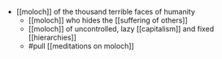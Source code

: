 - [[moloch]] of the thousand terrible faces of humanity
  - [[moloch]] who hides the [[suffering of others]]
  - [[moloch]] of uncontrolled, lazy [[capitalism]] and fixed [[hierarchies]]
  - #pull [[meditations on moloch]]
